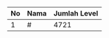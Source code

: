 | No | Nama            | Jumlah Level |
|----|-----------------|--------------|
| 1  | #    |    4721        |
